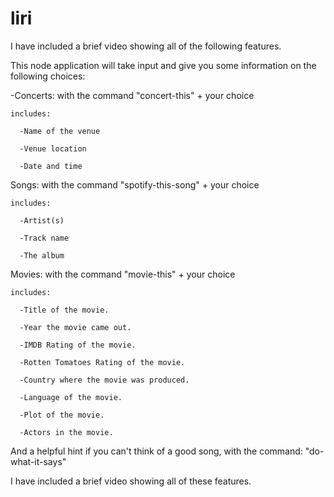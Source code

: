 # liri

  I have included a brief video showing all of the following features.

This node application will take input and give you some information on the following choices:

  -Concerts: with the command "concert-this" + your choice
  
    includes:
    
      -Name of the venue
      
      -Venue location
      
      -Date and time
      
  Songs: with the command "spotify-this-song" + your choice
  
    includes:
    
      -Artist(s)
      
      -Track name
      
      -The album
      
  Movies: with the command "movie-this" + your choice
  
    includes:
    
      -Title of the movie.
      
      -Year the movie came out.
      
      -IMDB Rating of the movie.
      
      -Rotten Tomatoes Rating of the movie.
      
      -Country where the movie was produced.
      
      -Language of the movie.
      
      -Plot of the movie.
      
      -Actors in the movie.
      
  And a helpful hint if you can't think of a good song, with the command: "do-what-it-says"
  
  I have included a brief video showing all of these features.
  
  
  
